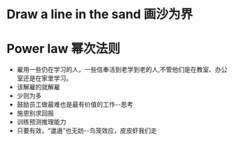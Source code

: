 

# Draw a line in the sand 画沙为界

# Power law 幂次法则

* 雇用一些仍在学习的人，一些信奉活到老学到老的人,不管他们是在教室、办公室还是在家里学习。
* 该解雇的就解雇
* 少则为多 
* 鼓励员工做最难也是最有价值的工作--思考
* 施恩别求回报
* 训练预测推理能力
* 只要有效，“邋遢”也无妨--鸟笼效应，皮皮虾我们走






